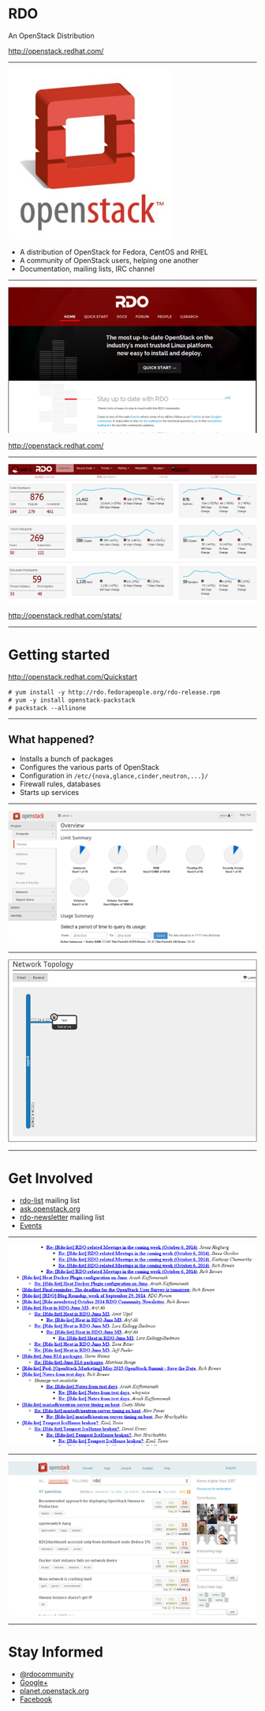 # RDO 

An OpenStack Distribution

http://openstack.redhat.com/

---

![RDO site](assets/openstacklogo.jpg)

- A distribution of OpenStack for Fedora, CentOS and RHEL
- A community of OpenStack users, helping one another
- Documentation, mailing lists, IRC channel

---

![RDO site](assets/website.png)

http://openstack.redhat.com/

---

![Stats](assets/stats.png)

http://openstack.redhat.com/stats/

---

# Getting started

http://openstack.redhat.com/Quickstart

    # yum install -y http://rdo.fedorapeople.org/rdo-release.rpm
    # yum -y install openstack-packstack
    # packstack --allinone

---

## What happened?

- Installs a bunch of packages
- Configures the various parts of OpenStack
- Configuration in `/etc/{nova,glance,cinder,neutron,...}/`
- Firewall rules, databases
- Starts up services

---

![dashboard](assets/dashboard.png)

---

![Networks](assets/network.png)

---

# Get Involved

- [rdo-list] mailing list
- [ask.openstack.org][]
- [rdo-newsletter] mailing list
- [Events][]

[rdo-list]: http://www.redhat.com/mailman/listinfo/rdo-list
[rdo-newsletter]: http://www.redhat.com/mailman/listinfo/rdo-newsletter
[ask.openstack.org]: http://ask.openstack.org/
[Events]: http://openstack.redhat.com/Events

---

![RDO site](assets/rdolist.png)

---

![RDO site](assets/askopenstack.png)

---

# Stay Informed

- [@rdocommunity][]
- [Google+][]
- [planet.openstack.org][]
- [Facebook][]

[@rdocommunity]: http://twitter.com/rdocommunity
[Google+]: https://plus.google.com/communities/110409030763231732154
[planet.openstack.org]: http://planet.openstack.org/
[Facebook]: http://facebook.com/rdocommunity

